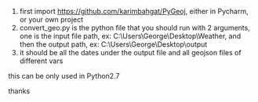 1. first import https://github.com/karimbahgat/PyGeoj, either in Pycharm, or your own project
2. convert_geo.py is the python file that you should run with 2 arguments, one is the input file path, ex: C:\\Users\\George\\Desktop\\Weather, and then the output path, ex: C:\\Users\\George\\Desktop\\output
3. it should be all the dates under the output file and all geojson files of different vars

this can be only used in Python2.7

thanks 